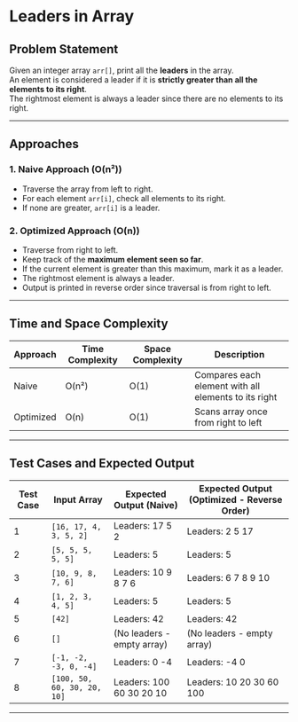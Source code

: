 # Leaders in Array

## Problem Statement
Given an integer array `arr[]`, print all the **leaders** in the array.  
An element is considered a leader if it is **strictly greater than all the elements to its right**.  
The rightmost element is always a leader since there are no elements to its right.

---

## Approaches

### 1. Naive Approach (O(n²))
- Traverse the array from left to right.
- For each element `arr[i]`, check all elements to its right.
- If none are greater, `arr[i]` is a leader.

### 2. Optimized Approach (O(n))
- Traverse from right to left.
- Keep track of the **maximum element seen so far**.
- If the current element is greater than this maximum, mark it as a leader.
- The rightmost element is always a leader.
- Output is printed in reverse order since traversal is from right to left.

---

## Time and Space Complexity

| Approach | Time Complexity | Space Complexity | Description |
|-----------|-----------------|------------------|-------------|
| Naive | O(n²) | O(1) | Compares each element with all elements to its right |
| Optimized | O(n) | O(1) | Scans array once from right to left |

---

## Test Cases and Expected Output

| Test Case | Input Array | Expected Output (Naive) | Expected Output (Optimized - Reverse Order) |
|------------|--------------|--------------------------|---------------------------------------------|
| 1 | `[16, 17, 4, 3, 5, 2]` | Leaders: 17 5 2 | Leaders: 2 5 17 |
| 2 | `[5, 5, 5, 5, 5]` | Leaders: 5 | Leaders: 5 |
| 3 | `[10, 9, 8, 7, 6]` | Leaders: 10 9 8 7 6 | Leaders: 6 7 8 9 10 |
| 4 | `[1, 2, 3, 4, 5]` | Leaders: 5 | Leaders: 5 |
| 5 | `[42]` | Leaders: 42 | Leaders: 42 |
| 6 | `[]` | (No leaders - empty array) | (No leaders - empty array) |
| 7 | `[-1, -2, -3, 0, -4]` | Leaders: 0 -4 | Leaders: -4 0 |
| 8 | `[100, 50, 60, 30, 20, 10]` | Leaders: 100 60 30 20 10 | Leaders: 10 20 30 60 100 |

---

